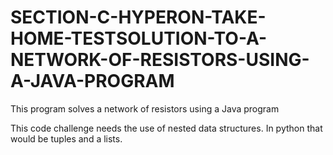 # SECTION-C-HYPERON-TAKE-HOME-TESTSOLUTION-TO-A-NETWORK-OF-RESISTORS-USING-A-JAVA-PROGRAM
This program solves a network of resistors using a Java program

This code challenge needs the use of nested data structures. In python that would be tuples and a lists.
